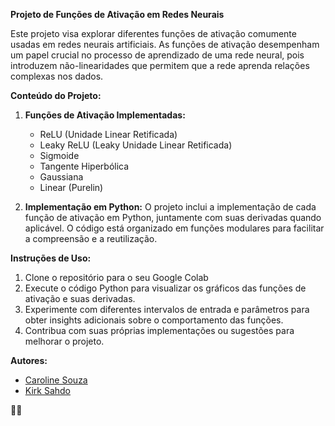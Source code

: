 **Projeto de Funções de Ativação em Redes Neurais**

Este projeto visa explorar diferentes funções de ativação comumente usadas em redes neurais artificiais. As funções de ativação desempenham um papel crucial no processo de aprendizado de uma rede neural, pois introduzem não-linearidades que permitem que a rede aprenda relações complexas nos dados.

**Conteúdo do Projeto:**

1. **Funções de Ativação Implementadas:**
   - ReLU (Unidade Linear Retificada)
   - Leaky ReLU (Leaky Unidade Linear Retificada)
   - Sigmoide
   - Tangente Hiperbólica
   - Gaussiana
   - Linear (Purelin)

2. **Implementação em Python:**
   O projeto inclui a implementação de cada função de ativação em Python, juntamente com suas derivadas quando aplicável. O código está organizado em funções modulares para facilitar a compreensão e a reutilização.

**Instruções de Uso:**

1. Clone o repositório para o seu Google Colab
2. Execute o código Python para visualizar os gráficos das funções de ativação e suas derivadas.
3. Experimente com diferentes intervalos de entrada e parâmetros para obter insights adicionais sobre o comportamento das funções.
4. Contribua com suas próprias implementações ou sugestões para melhorar o projeto.

**Autores:**
  - [Caroline Souza](https://github.com/caahp)
  - [Kirk Sahdo](https://github.com/kirksahdo)

🚀🧠
